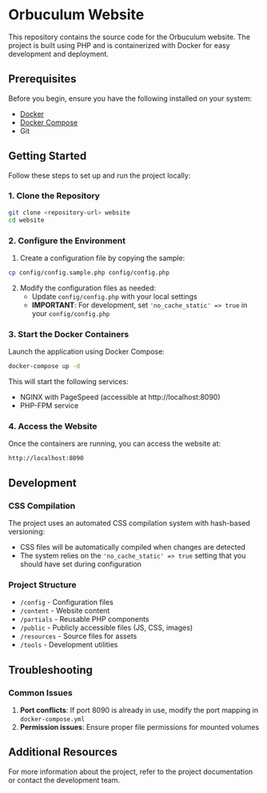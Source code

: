 # Orbuculum Website

This repository contains the source code for the Orbuculum website. The project is built using PHP and is containerized with Docker for easy development and deployment.

## Prerequisites

Before you begin, ensure you have the following installed on your system:

- [Docker](https://www.docker.com/get-started)
- [Docker Compose](https://docs.docker.com/compose/install/)
- Git

## Getting Started

Follow these steps to set up and run the project locally:

### 1. Clone the Repository

```bash
git clone <repository-url> website
cd website
```

### 2. Configure the Environment

1. Create a configuration file by copying the sample:

```bash
cp config/config.sample.php config/config.php
```

2. Modify the configuration files as needed:
   - Update `config/config.php` with your local settings
   - **IMPORTANT**: For development, set `'no_cache_static' => true` in your `config/config.php`

### 3. Start the Docker Containers

Launch the application using Docker Compose:

```bash
docker-compose up -d
```

This will start the following services:
- NGINX with PageSpeed (accessible at http://localhost:8090)
- PHP-FPM service

### 4. Access the Website

Once the containers are running, you can access the website at:

```
http://localhost:8090
```

## Development

### CSS Compilation

The project uses an automated CSS compilation system with hash-based versioning:

- CSS files will be automatically compiled when changes are detected
- The system relies on the `'no_cache_static' => true` setting that you should have set during configuration

### Project Structure

- `/config` - Configuration files
- `/content` - Website content
- `/partials` - Reusable PHP components
- `/public` - Publicly accessible files (JS, CSS, images)
- `/resources` - Source files for assets
- `/tools` - Development utilities

## Troubleshooting

### Common Issues

1. **Port conflicts**: If port 8090 is already in use, modify the port mapping in `docker-compose.yml`
2. **Permission issues**: Ensure proper file permissions for mounted volumes

## Additional Resources

For more information about the project, refer to the project documentation or contact the development team.
